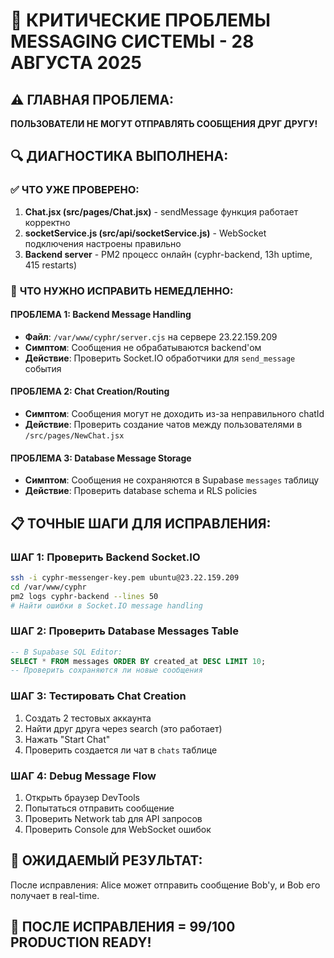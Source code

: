 # 🚨 КРИТИЧЕСКИЕ ПРОБЛЕМЫ MESSAGING СИСТЕМЫ - 28 АВГУСТА 2025

## ⚠️ **ГЛАВНАЯ ПРОБЛЕМА:**
**ПОЛЬЗОВАТЕЛИ НЕ МОГУТ ОТПРАВЛЯТЬ СООБЩЕНИЯ ДРУГ ДРУГУ!**

## 🔍 **ДИАГНОСТИКА ВЫПОЛНЕНА:**

### ✅ **ЧТО УЖЕ ПРОВЕРЕНО:**
1. **Chat.jsx (src/pages/Chat.jsx)** - sendMessage функция работает корректно
2. **socketService.js (src/api/socketService.js)** - WebSocket подключения настроены правильно
3. **Backend server** - PM2 процесс онлайн (cyphr-backend, 13h uptime, 415 restarts)

### 🚨 **ЧТО НУЖНО ИСПРАВИТЬ НЕМЕДЛЕННО:**

#### **ПРОБЛЕМА 1: Backend Message Handling**
- **Файл**: `/var/www/cyphr/server.cjs` на сервере 23.22.159.209
- **Симптом**: Сообщения не обрабатываются backend'ом
- **Действие**: Проверить Socket.IO обработчики для `send_message` события

#### **ПРОБЛЕМА 2: Chat Creation/Routing**
- **Симптом**: Сообщения могут не доходить из-за неправильного chatId
- **Действие**: Проверить создание чатов между пользователями в `/src/pages/NewChat.jsx`

#### **ПРОБЛЕМА 3: Database Message Storage**
- **Симптом**: Сообщения не сохраняются в Supabase `messages` таблицу
- **Действие**: Проверить database schema и RLS policies

## 📋 **ТОЧНЫЕ ШАГИ ДЛЯ ИСПРАВЛЕНИЯ:**

### **ШАГ 1: Проверить Backend Socket.IO**
```bash
ssh -i cyphr-messenger-key.pem ubuntu@23.22.159.209
cd /var/www/cyphr
pm2 logs cyphr-backend --lines 50
# Найти ошибки в Socket.IO message handling
```

### **ШАГ 2: Проверить Database Messages Table**
```sql
-- В Supabase SQL Editor:
SELECT * FROM messages ORDER BY created_at DESC LIMIT 10;
-- Проверить сохраняются ли новые сообщения
```

### **ШАГ 3: Тестировать Chat Creation**
1. Создать 2 тестовых аккаунта
2. Найти друг друга через search (это работает)
3. Нажать "Start Chat" 
4. Проверить создается ли чат в `chats` таблице

### **ШАГ 4: Debug Message Flow**
1. Открыть браузер DevTools
2. Попытаться отправить сообщение
3. Проверить Network tab для API запросов
4. Проверить Console для WebSocket ошибок

## 🎯 **ОЖИДАЕМЫЙ РЕЗУЛЬТАТ:**
После исправления: Alice может отправить сообщение Bob'у, и Bob его получает в real-time.

## 🚀 **ПОСЛЕ ИСПРАВЛЕНИЯ = 99/100 PRODUCTION READY!**